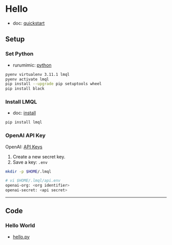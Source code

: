 # Hello

- doc: [quickstart](https://docs.lmql.ai/en/latest/quickstart.html)

## Setup

### Set Python

- rurumimic: [python](https://github.com/rurumimic/supply/blob/master/languages/python.md)

```bash
pyenv virtualenv 3.11.1 lmql
pyenv activate lmql
pip install --upgrade pip setuptools wheel
pip install black
```

### Install LMQL

- doc: [install](https://docs.lmql.ai/en/latest/installation.html)

```bash
pip install lmql
```

### OpenAI API Key

OpenAI: [API Keys](https://platform.openai.com/account/api-keys)

1. Create a new secret key.
2. Save a key: `.env`

```bash
mkdir -p $HOME/.lmql
```

```bash
# vi $HOME/.lmql/api.env
openai-org: <org identifier>
openai-secret: <api secret>
```

---

## Code

### Hello World

- [hello.py](hello.py)
